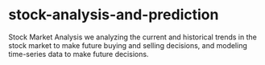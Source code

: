 # stock-analysis-and-prediction
Stock Market Analysis we analyzing the current and historical trends in the stock market to make future buying and selling decisions, and modeling time-series data to make future decisions.
